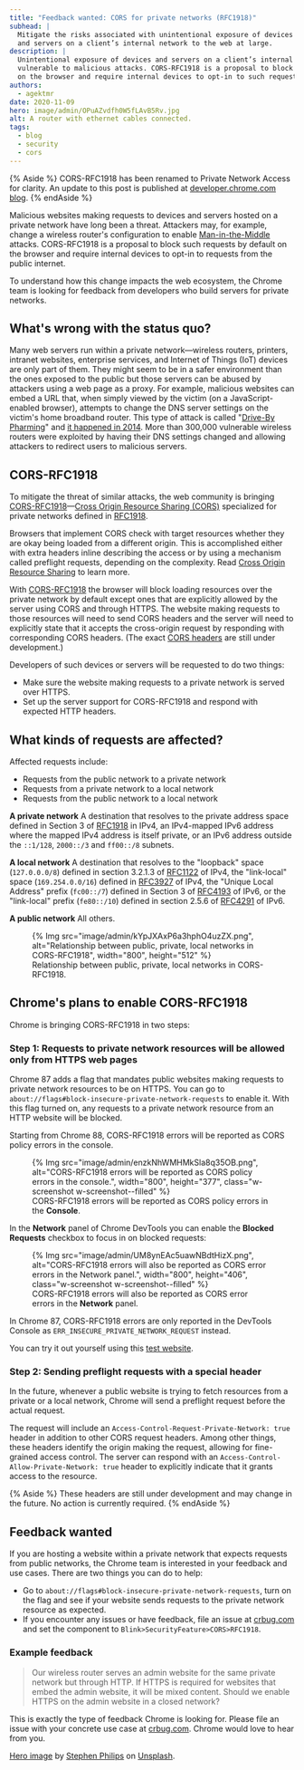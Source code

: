```yaml
---
title: "Feedback wanted: CORS for private networks (RFC1918)"
subhead: |
  Mitigate the risks associated with unintentional exposure of devices
  and servers on a client’s internal network to the web at large.
description: |
  Unintentional exposure of devices and servers on a client’s internal network to the web at large makes them
  vulnerable to malicious attacks. CORS-RFC1918 is a proposal to block requests from public networks by default
  on the browser and require internal devices to opt-in to such requests.
authors:
  - agektmr
date: 2020-11-09
hero: image/admin/OPuAZvdfh0W5fLAvB5Rv.jpg
alt: A router with ethernet cables connected.
tags:
  - blog
  - security
  - cors
---
```


{% Aside %}
  CORS-RFC1918 has been renamed to Private Network Access for clarity.
  An update to this post is published at [developer.chrome.com
  blog](https://developer.chrome.com/blog/private-network-access-update).
{% endAside %}

Malicious websites making requests to devices and servers hosted on a private
network have long been a threat. Attackers may, for example, change a wireless
router's configuration to enable
[Man-in-the-Middle](https://en.wikipedia.org/wiki/Man-in-the-middle_attack)
attacks. CORS-RFC1918 is a proposal to block such requests by default on the
browser and require internal devices to opt-in to requests from the public
internet.

To understand how this change impacts the web ecosystem, the Chrome team is
looking for feedback from developers who build servers for private networks.

## What's wrong with the status quo?

Many web servers run within a private network—wireless routers, printers,
intranet websites, enterprise services, and Internet of Things (IoT) devices are only part of them.
They might seem to be in a safer environment than the ones exposed to the public
but those servers can be abused by attackers using a web page as a proxy. For
example, malicious websites can embed a URL that, when simply viewed by the
victim (on a JavaScript-enabled browser), attempts to change the DNS server
settings on the victim's home broadband router. This type of attack is called
"[Drive-By
Pharming](https://link.springer.com/chapter/10.1007/978-3-540-77048-0_38)" and
[it happened in
2014](https://securityaffairs.co/wordpress/22743/cyber-crime/soho-pharming-attack.html).
More than 300,000 vulnerable wireless routers were exploited by having their DNS
settings changed and allowing attackers to redirect users to malicious servers.

## CORS-RFC1918

To mitigate the threat of similar attacks, the web community is bringing
[CORS-RFC1918](https://wicg.github.io/cors-rfc1918/)—[Cross Origin Resource
Sharing (CORS)](https://developer.mozilla.org/docs/Web/HTTP/CORS) specialized
for private networks defined in [RFC1918](https://tools.ietf.org/html/rfc1918).

Browsers that implement CORS check with target
resources whether they are okay being loaded from a different origin. This is
accomplished either with extra headers inline describing the access or by using
a mechanism called preflight requests, depending on the complexity. Read [Cross
Origin Resource Sharing](/cross-origin-resource-sharing/)
to learn more.

With [CORS-RFC1918](https://wicg.github.io/cors-rfc1918/) the browser will block
loading resources over the private network by default except ones that are
explicitly allowed by the server using CORS and through HTTPS. The website
making requests to those resources will need to send CORS headers and the server
will need to explicitly state that it accepts the cross-origin request by
responding with corresponding CORS headers. (The exact [CORS
headers](https://wicg.github.io/cors-rfc1918/) are still under development.)

Developers of such devices or servers will be requested to do two things:

* Make sure the website making requests to a private network is served over
  HTTPS.
* Set up the server support for CORS-RFC1918 and respond with expected HTTP
  headers.

## What kinds of requests are affected?

Affected requests include:
* Requests from the public network to a private network
* Requests from a private network to a local network
* Requests from the public network to a local network

**A private network**
A destination that resolves to the private address space defined in Section 3 of
[RFC1918](https://tools.ietf.org/html/rfc1918) in IPv4, an IPv4-mapped IPv6
address where the mapped IPv4 address is itself private, or an IPv6 address
outside the `::1/128`, `2000::/3` and `ff00::/8` subnets.

**A local network**
A destination that resolves to the "loopback" space (`127.0.0.0/8`) defined in
section 3.2.1.3 of [RFC1122](https://tools.ietf.org/html/rfc1122) of IPv4, the
"link-local" space (`169.254.0.0/16`) defined in
[RFC3927](https://tools.ietf.org/html/rfc3927) of IPv4, the "Unique Local
Address" prefix (`fc00::/7`) defined in Section 3 of
[RFC4193](https://tools.ietf.org/html/rfc4193) of IPv6, or the "link-local"
prefix (`fe80::/10`) defined in section 2.5.6 of
[RFC4291](https://tools.ietf.org/html/rfc4291) of IPv6.

**A public network**
All others.

<figure class="w-figure">
  {% Img src="image/admin/kYpJXAxP6a3hphO4uzZX.png", alt="Relationship between public, private, local networks in CORS-RFC1918", width="800", height="512" %}
  <figcaption class="w-figcaption">Relationship between public, private, local networks in CORS-RFC1918.</figcaption>
</figure>

## Chrome's plans to enable CORS-RFC1918

Chrome is bringing CORS-RFC1918 in two steps:

### Step 1: Requests to private network resources will be allowed only from HTTPS web pages

Chrome 87 adds a flag that mandates public websites making requests to private
network resources to be on HTTPS. You can go to
`about://flags#block-insecure-private-network-requests` to enable it. With this
flag turned on, any requests to a private network resource from an HTTP website
will be blocked.

Starting from Chrome 88, CORS-RFC1918 errors will be reported as CORS policy
errors in the console.

<figure class="w-figure">
  {% Img src="image/admin/enzkNhWMHMkSla8q35OB.png", alt="CORS-RFC1918 errors will be reported as CORS policy errors in the console.", width="800", height="377", class="w-screenshot w-screenshot--filled" %}
  <figcaption class="w-figcaption">CORS-RFC1918 errors will be reported as CORS policy errors in the <b>Console</b>.</figcaption>
</figure>

In the **Network** panel of Chrome DevTools you can enable the **Blocked Requests**
checkbox to focus in on blocked requests:

<figure class="w-figure">
  {% Img src="image/admin/UM8ynEAc5uawNBdtHizX.png", alt="CORS-RFC1918 errors will also be reported as CORS error errors in the Network panel.", width="800", height="406", class="w-screenshot w-screenshot--filled" %}
  <figcaption class="w-figcaption">CORS-RFC1918 errors will also be reported as CORS error errors in the <b>Network</b> panel.</figcaption>
</figure>

In Chrome 87, CORS-RFC1918 errors are only reported in the DevTools Console as
`ERR_INSECURE_PRIVATE_NETWORK_REQUEST` instead.

You can try it out yourself using this [test
website](http://cors-rfc1918-testbed.glitch.me).

### Step 2: Sending preflight requests with a special header

In the future, whenever a public website is trying to fetch resources from a
private or a local network, Chrome will send a preflight request before the
actual request.

The request will include an `Access-Control-Request-Private-Network: true`
header in addition to other CORS request headers. Among other things, these
headers identify the origin making the request, allowing for fine-grained access
control. The server can respond with an `Access-Control-Allow-Private-Network:
true` header to explicitly indicate that it grants access to the resource.

{% Aside %}
These headers are still under development and may change in the future. No action is
currently required.
{% endAside %}

## Feedback wanted

If you are hosting a website within a private network that expects requests from
public networks, the Chrome team is interested in your feedback and use cases. There
are two things you can do to help:

* Go to `about://flags#block-insecure-private-network-requests`, turn on the
  flag and see if your website sends requests to the private network resource as
  expected.
* If you encounter any issues or have feedback, file an issue at
  [crbug.com](https://bugs.chromium.org/p/chromium/issues/entry?components=Blink%3ESecurityFeature%3ECORS)
  and set the component to `Blink>SecurityFeature>CORS>RFC1918`.

### Example feedback

> Our wireless router serves an admin website for the same private network but
> through HTTP. If HTTPS is required for websites that embed the admin website,
> it will be mixed content. Should we enable HTTPS on the admin website in a
> closed network?

This is exactly the type of feedback Chrome is looking for. Please file an issue
with your concrete use case at [crbug.com](https://crbug.com). Chrome would love to hear from you.

[Hero image](https://unsplash.com/photos/tN344soypQM) by [Stephen
Philips](https://unsplash.com/@hostreviews) on [Unsplash](https://unsplash.com).
